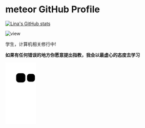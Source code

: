 # meteor  GitHub Profile 

[![Lina's GitHub stats](https://github-readme-stats.vercel.app/api?username=meteorOSS)](https://github.com/anuraghazra/github-readme-stats)

![view](https://moe-counter.glitch.me/get/@meteorOSS.readme)

学生，计算机相关修行中!

**如果有任何错误的地方你愿意提出指教，我会以最虚心的态度去学习**

![](https://raw.githubusercontent.com/meteorOSS/meteorOSS/main/assets/github-contribution-grid-snake.svg)
